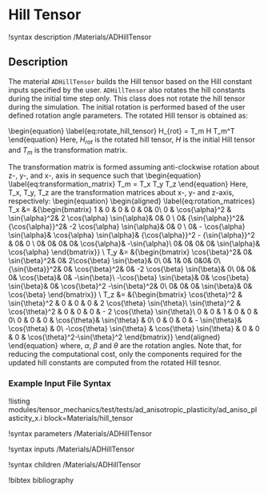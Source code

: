 # Hill Tensor

!syntax description /Materials/ADHillTensor

## Description

The material `ADHillTensor` builds the Hill tensor based on
the Hill constant inputs specified by the user. `ADHillTensor` also rotates the hill constants during the initial time step only. This class does not rotate the hill tensor during the simulation.  The initial rotation is performed based of the user defined rotation angle parameters. The rotated Hill tensor is obtained as:

\begin{equation}
\label{eq:rotate_hill_tensor}
  H_{rot} = T_m H T_m^T
\end{equation}
 Here, $H_{rot}$ is the rotated hill tensor, $H$ is the initial Hill tensor and $T_m$ is the transformation matrix.

The transformation matrix is formed assuming anti-clockwise rotation about z-, y-, and x-, axis in sequence such that
\begin{equation}
\label{eq:transformation_matrix}
 T_m = T_x T_y T_z
\end{equation}
Here, T_x, T_y, T_z are the transformation matrices about x-, y- and z-axis, respectively:
\begin{equation}
\begin{aligned}
\label{eq:rotation_matrices}
 T_x &=   &{\begin{bmatrix}
           1 & 0 & 0 & 0 & 0& 0\\
           0 & \cos{\alpha}^2 & \sin{\alpha}^2& 2 \cos{\alpha} \sin{\alpha}& 0& 0 \\
           0& {\sin{\alpha}}^2& {\cos{\alpha}}^2& -2 \cos{\alpha} \sin{\alpha}& 0& 0 \\
           0& - \cos{\alpha} \sin{\alpha}& \cos{\alpha} \sin{\alpha}& {\cos{\alpha}}^2 - {\sin{\alpha}}^2 & 0& 0 \\
           0& 0& 0& 0& \cos{\alpha}& -\sin{\alpha}\\
           0& 0& 0& 0& \sin{\alpha}& \cos{\alpha}
           \end{bmatrix}} \\
 T_y &=   &{\begin{bmatrix}
            \cos{\beta}^2& 0& \sin{\beta}^2& 0& 2\cos{\beta} \sin{\beta}& 0\\
            0& 1& 0& 0&0& 0\\
            {\sin{\beta}}^2& 0& \cos{\beta}^2& 0& -2 \cos{\beta} \sin{\beta}& 0\\
            0& 0& 0& \cos{\beta}& 0& -\sin{\beta}\\
            -\cos{\beta} \sin{\beta}& 0&  \cos{\beta} \sin{\beta}& 0& \cos{\beta}^2 -\sin{\beta}^2& 0\\
            0& 0& 0& \sin{\beta}& 0& \cos{\beta}
            \end{bmatrix}} \\
  T_z &=  &{\begin{bmatrix}
             \cos{\theta}^2 & \sin{\theta}^2 & 0 & 0 & 0 & 2 \cos{\theta} \sin{\theta}\\
             \sin{\theta}^2 & \cos{\theta}^2 & 0 & 0 & 0 & - 2 \cos{\theta} \sin{\theta}\\
             0 & 0 & 1 & 0 & 0 & 0\\
             0 & 0 & 0 & \cos{\theta}& \sin{\theta} & 0\\
             0 & 0 & 0 & - \sin{\theta}& \cos{\theta} & 0\\
             -\cos{\theta} \sin{\theta} & \cos{\theta} \sin{\theta} & 0 & 0 & 0 & \cos{\theta}^2-\sin{\theta}^2
             \end{bmatrix}}
\end{aligned}
\end{equation}
where, $\alpha$, $\beta$ and $\theta$ are the rotation angles. Note that, for reducing the computational cost, only the components required for the updated hill constants are computed from the rotated Hill tesnor.

### Example Input File Syntax

!listing modules/tensor_mechanics/test/tests/ad_anisotropic_plasticity/ad_aniso_plasticity_x.i
         block=Materials/hill_tensor

!syntax parameters /Materials/ADHillTensor

!syntax inputs /Materials/ADHillTensor

!syntax children /Materials/ADHillTensor

!bibtex bibliography
